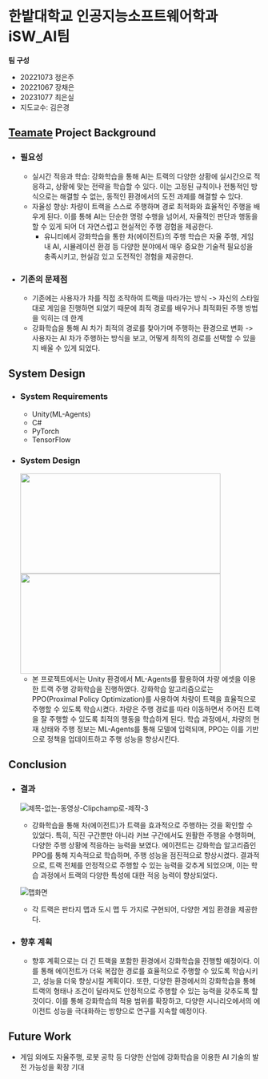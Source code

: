 # 한밭대학교 인공지능소프트웨어학과 iSW_AI팀

**팀 구성**
- 20221073 정은주
- 20221067 장채은
- 20231077 최은실
- 지도교수: 김은경 

## <u>Teamate</u> Project Background
- ### 필요성
  - 실시간 적응과 학습: 강화학습을 통해 AI는 트랙의 다양한 상황에 실시간으로 적응하고, 상황에 맞는 전략을 학습할 수 있다. 이는 고정된 규칙이나 전통적인 방식으로는 해결할 수 없는, 동적인 환경에서의 도전 과제를 해결할 수 있다.
  - 자율성 향상: 차량이 트랙을 스스로 주행하며 경로 최적화와 효율적인 주행을 배우게 된다. 이를 통해 AI는 단순한 명령 수행을 넘어서, 자율적인 판단과 행동을 할 수 있게 되어 더 자연스럽고 현실적인 주행 경험을 제공한다.
    - 유니티에서 강화학습을 통한 차(에이전트)의 주행 학습은 자율 주행, 게임 내 AI, 시뮬레이션 환경 등 다양한 분야에서 매우 중요한 기술적 필요성을 충족시키고, 현실감 있고 도전적인 경험을 제공한다.
      
- ### 기존의 문제점
  - 기존에는 사용자가 차를 직접 조작하여 트랙을 따라가는 방식 -> 자신의 스타일대로 게임을 진행하면 되었기 때문에 최적 경로를 배우거나 최적화된 주행 방법을 익히는 데 한계
  - 강화학습을 통해 AI 차가 최적의 경로를 찾아가며 주행하는 환경으로 변화 -> 사용자는 AI 차가 주행하는 방식을 보고, 어떻게 최적의 경로를 선택할 수 있을지 배울 수 있게 되었다.
  
  
## System Design
  - ### System Requirements
    - Unity(ML-Agents)
    - C#
    - PyTorch
    - TensorFlow
  
  - ### System Design
    <img src="https://github.com/user-attachments/assets/a80198de-c064-4402-800e-e15ab023c430" width="400" height="200" style="display: inline-block; margin-right: 10px;">
    <img src="https://github.com/user-attachments/assets/3a18cfdb-abe7-4184-bf8f-0ef7d7c6fb35" width="400" height="200" style="display: inline-block;">
    
    - 본 프로젝트에서는 Unity 환경에서 ML-Agents를 활용하여 차량 에셋을 이용한 트랙 주행 강화학습을 진행하였다. 강화학습 알고리즘으로는 PPO(Proximal Policy Optimization)를 사용하여 차량이 트랙을 효율적으로 주행할 수 있도록 학습시켰다. 차량은 주행 경로를 따라 이동하면서 주어진 트랙을 잘 주행할 수 있도록 최적의 행동을 학습하게 된다. 학습 과정에서, 차량의 현재 상태와 주행 정보는 ML-Agents를 통해 모델에 입력되며, PPO는 이를 기반으로 정책을 업데이트하고 주행 성능을 향상시킨다.

       
     



  
## Conclusion
  - ### 결과
    ![제목-없는-동영상-Clipchamp로-제작-_3_](https://github.com/user-attachments/assets/681fb454-cd18-4ec8-afca-081f96015da2)
    
    - 강화학습을 통해 차(에이전트)가 트랙을 효과적으로 주행하는 것을 확인할 수 있었다. 특히, 직진 구간뿐만 아니라 커브 구간에서도 원활한 주행을 수행하며, 다양한 주행 상황에 적응하는 능력을 보였다. 에이전트는 강화학습 알고리즘인 PPO를 통해 지속적으로 학습하며, 주행 성능을 점진적으로 향상시켰다. 결과적으로, 트랙 전체를 안정적으로 주행할 수 있는 능력을 갖추게 되었으며, 이는 학습 과정에서 트랙의 다양한 특성에 대한 적응 능력이 향상되었다.

    ![맵화면](https://github.com/user-attachments/assets/2ed13af8-34df-40b7-b64e-84b69ba53fd6)
    
    - 각 트랙은 판타지 맵과 도시 맵 두 가지로 구현되어, 다양한 게임 환경을 제공한다.


  - ### 향후 계획
    - 향후 계획으로는 더 긴 트랙을 포함한 환경에서 강화학습을 진행할 예정이다. 이를 통해 에이전트가 더욱 복잡한 경로를 효율적으로 주행할 수 있도록 학습시키고, 성능을 더욱 향상시킬 계획이다. 또한, 다양한 환경에서의 강화학습을 통해 트랙의 형태나 조건이 달라져도 안정적으로 주행할 수 있는 능력을 갖추도록 할 것이다. 이를 통해 강화학습의 적용 범위를 확장하고, 다양한 시나리오에서의 에이전트 성능을 극대화하는 방향으로 연구를 지속할 예정이다.
   


## Future Work
  - 게임 외에도 자율주행, 로봇 공학 등 다양한 산업에 강화학습을 이용한 AI 기술의 발전 가능성을 확장 기대
  



